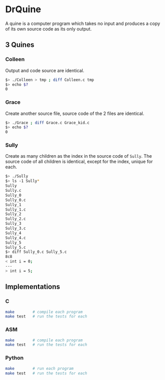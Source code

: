 # DrQuine
A quine is a computer program which takes no input and produces a copy of its own source code as its only output.

## 3 Quines

### Colleen
Output and code source are identical.

```bash
$> ./Colleen > tmp ; diff Colleen.c tmp
$> echo $?
0
```

### Grace
Create another source file, source code of the 2 files are identical.

```bash
$> ./Grace ; diff Grace.c Grace_kid.c
$> echo $?
0
```

### Sully
Create as many children as the index in the source code of `Sully`. The source code of all children is identical, except for the index, unique for each.

```bash
$> ./Sully
$> ls -1 Sully*
Sully
Sully.c
Sully_0
Sully_0.c
Sully_1
Sully_1.c
Sully_2
Sully_2.c
Sully_3
Sully_3.c
Sully_4
Sully_4.c
Sully_5
Sully_5.c
$> diff Sully_0.c Sully_5.c
8c8
< int i = 0;
---
> int i = 5;
```

## Implementations

### C
```bash
make		# compile each program
make test	# run the tests for each
```

### ASM
```bash
make		# compile each program
make test	# run the tests for each
```

### Python
```bash
make		# run each program
make test	# run the tests for each
```

